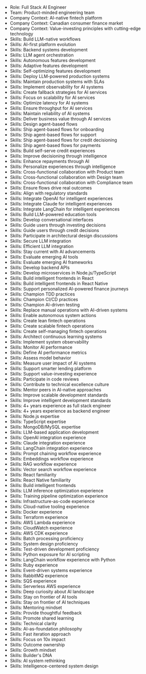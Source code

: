 - Role: Full Stack AI Engineer
- Team: Product-minded engineering team
- Company Context: AI-native fintech platform
- Company Context: Canadian consumer finance market
- Company Context: Value-investing principles with cutting-edge technology
- Skills: Build LLM-native workflows
- Skills: AI-first platform evolution
- Skills: Backend systems development
- Skills: LLM agent orchestration
- Skills: Autonomous features development
- Skills: Adaptive features development
- Skills: Self-optimizing features development
- Skills: Deploy LLM-powered production systems
- Skills: Maintain production systems with SLAs
- Skills: Implement observability for AI systems
- Skills: Create fallback strategies for AI services
- Skills: Focus on scalability for AI services
- Skills: Optimize latency for AI systems
- Skills: Ensure throughput for AI services
- Skills: Maintain reliability of AI systems
- Skills: Deliver business value through AI services
- Skills: Design agent-based flows
- Skills: Ship agent-based flows for onboarding
- Skills: Ship agent-based flows for support
- Skills: Ship agent-based flows for credit decisioning
- Skills: Ship agent-based flows for payments
- Skills: Build self-serve credit experiences
- Skills: Improve decisioning through intelligence
- Skills: Enhance repayments through AI
- Skills: Personalize experiences through intelligence
- Skills: Cross-functional collaboration with Product team
- Skills: Cross-functional collaboration with Design team
- Skills: Cross-functional collaboration with Compliance team
- Skills: Ensure flows drive real outcomes
- Skills: Align with regulatory standards
- Skills: Integrate OpenAI for intelligent experiences
- Skills: Integrate Claude for intelligent experiences
- Skills: Integrate LangChain for intelligent experiences
- Skills: Build LLM-powered education tools
- Skills: Develop conversational interfaces
- Skills: Guide users through investing decisions
- Skills: Guide users through credit decisions
- Skills: Participate in architectural design discussions
- Skills: Secure LLM integration
- Skills: Efficient LLM integration
- Skills: Stay current with AI advancements
- Skills: Evaluate emerging AI tools
- Skills: Evaluate emerging AI frameworks
- Skills: Develop backend APIs
- Skills: Develop microservices in Node.js/TypeScript
- Skills: Build intelligent frontends in React
- Skills: Build intelligent frontends in React Native
- Skills: Support personalized AI-powered finance journeys
- Skills: Champion TDD practices
- Skills: Champion CI/CD practices
- Skills: Champion AI-driven testing
- Skills: Replace manual operations with AI-driven systems
- Skills: Enable autonomous system actions
- Skills: Create lean fintech operations
- Skills: Create scalable fintech operations
- Skills: Create self-managing fintech operations
- Skills: Architect continuous learning systems
- Skills: Implement system observability
- Skills: Monitor AI performance
- Skills: Define AI performance metrics
- Skills: Assess model behavior
- Skills: Measure user impact of AI systems
- Skills: Support smarter lending platform
- Skills: Support value-investing experience
- Skills: Participate in code reviews
- Skills: Contribute to technical excellence culture
- Skills: Mentor peers in AI-native approaches
- Skills: Improve scalable development standards
- Skills: Improve intelligent development standards
- Skills: 4+ years experience as full stack engineer
- Skills: 4+ years experience as backend engineer
- Skills: Node.js expertise
- Skills: TypeScript expertise
- Skills: MongoDB/MySQL expertise
- Skills: LLM-based application development
- Skills: OpenAI integration experience
- Skills: Claude integration experience
- Skills: LangChain integration experience
- Skills: Prompt chaining workflow experience
- Skills: Embeddings workflow experience
- Skills: RAG workflow experience
- Skills: Vector search workflow experience
- Skills: React familiarity
- Skills: React Native familiarity
- Skills: Build intelligent frontends
- Skills: LLM inference optimization experience
- Skills: Training pipeline optimization experience
- Skills: Infrastructure-as-code experience
- Skills: Cloud-native tooling experience
- Skills: Docker experience
- Skills: Terraform experience
- Skills: AWS Lambda experience
- Skills: CloudWatch experience
- Skills: AWS CDK experience
- Skills: Batch processing proficiency
- Skills: System design proficiency
- Skills: Test-driven development proficiency
- Skills: Python exposure for AI scripting
- Skills: LangChain workflow experience with Python
- Skills: Ruby experience
- Skills: Event-driven systems experience
- Skills: RabbitMQ experience
- Skills: SQS experience
- Skills: Serverless AWS experience
- Skills: Deep curiosity about AI landscape
- Skills: Stay on frontier of AI tools
- Skills: Stay on frontier of AI techniques
- Skills: Mentoring mindset
- Skills: Provide thoughtful feedback
- Skills: Promote shared learning
- Skills: Technical clarity
- Skills: AI-as-foundation philosophy
- Skills: Fast iteration approach
- Skills: Focus on 10x impact
- Skills: Outcome ownership
- Skills: Growth mindset
- Skills: Builder's DNA
- Skills: AI system rethinking
- Skills: Intelligence-centered system design
